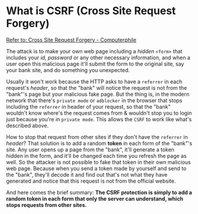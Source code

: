 # What is CSRF (Cross Site Request Forgery)

[Refer to: Cross Site Request Forgery - Computerphile](https://www.youtube.com/watch?v=vRBihr41JTo)

The attack is to make your own web page including a _hidden_ `<form>` that includes your _id, password_ or any other necessary information, and when a user open this malicious page it'll submit the form to the original site, say your bank site, and do something you unexpected.

Usually it won't work because the HTTP asks to have a `referrer` in each request's _header_, so that the "bank" will notice the request is not from the "bank"'s page but your malicious fake page.
But the thing is, in the modern network that there's `private mode` or `adblocker` in the browser that stops including the `referrer` in header of your request, so that the "bank" wouldn't know where's the request comes from & wouldn't stop you to login just because you're in `private mode`.
This allows the `CSRF` to work like what's described above.

How to stop that request from other sites if they don't have the `referrer` in _header_?
That solution is to add a random **token** in each form of the "bank"'s site. Any user opens up a page from the "bank", it'll generate a token hidden in the form, and it'll be changed each time you refresh the page as well.
So the attacker is not possible to fake that token in their own malicious web page. Because when you send a token made by yourself and send to the "bank", they'll decode it and find out that's not what they have generated and notice that this request is not from the official website.

And here comes the brief summary:
**The CSRF protection is simply to add a random token in each form that only the server can understand, which stops requests from other sites.**